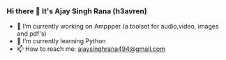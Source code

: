 ### Hi there 👋 It's Ajay Singh Rana (h3avren)

<!--
**Ajay-Singh-Rana/Ajay-Singh-Rana** is a ✨ _special_ ✨ repository because its `README.md` (this file) appears on your GitHub profile.
-->

- 🔭 I’m currently working on Amppper (a toolset for audio,video, images and pdf's)
- 🌱 I’m currently learning Python 
- 📫 How to reach me: ajaysinghrana494@gmail.com

